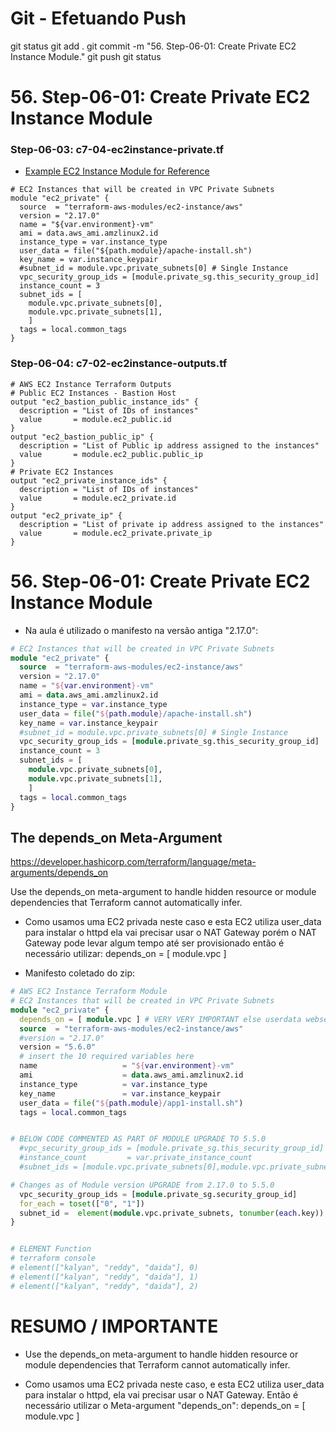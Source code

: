 
# ############################################################################
# ############################################################################
# ############################################################################
# Git - Efetuando Push

git status
git add .
git commit -m "56. Step-06-01: Create Private EC2 Instance Module."
git push
git status



# ############################################################################
# ############################################################################
# ############################################################################
# 56. Step-06-01: Create Private EC2 Instance Module

### Step-06-03: c7-04-ec2instance-private.tf

- [Example EC2 Instance Module for Reference](https://registry.terraform.io/modules/terraform-aws-modules/ec2-instance/aws/latest/examples/basic)

```t
# EC2 Instances that will be created in VPC Private Subnets
module "ec2_private" {
  source  = "terraform-aws-modules/ec2-instance/aws"
  version = "2.17.0"
  name = "${var.environment}-vm"
  ami = data.aws_ami.amzlinux2.id 
  instance_type = var.instance_type
  user_data = file("${path.module}/apache-install.sh")
  key_name = var.instance_keypair
  #subnet_id = module.vpc.private_subnets[0] # Single Instance
  vpc_security_group_ids = [module.private_sg.this_security_group_id]    
  instance_count = 3
  subnet_ids = [
    module.vpc.private_subnets[0], 
    module.vpc.private_subnets[1],
    ]
  tags = local.common_tags
}
```

### Step-06-04: c7-02-ec2instance-outputs.tf

```t
# AWS EC2 Instance Terraform Outputs
# Public EC2 Instances - Bastion Host
output "ec2_bastion_public_instance_ids" {
  description = "List of IDs of instances"
  value       = module.ec2_public.id
}
output "ec2_bastion_public_ip" {
  description = "List of Public ip address assigned to the instances"
  value       = module.ec2_public.public_ip
}
# Private EC2 Instances
output "ec2_private_instance_ids" {
  description = "List of IDs of instances"
  value       = module.ec2_private.id
}
output "ec2_private_ip" {
  description = "List of private ip address assigned to the instances"
  value       = module.ec2_private.private_ip
}
```






# ############################################################################
# ############################################################################
# ############################################################################
# 56. Step-06-01: Create Private EC2 Instance Module

- Na aula é utilizado o manifesto na versão antiga "2.17.0":

```tf
# EC2 Instances that will be created in VPC Private Subnets
module "ec2_private" {
  source  = "terraform-aws-modules/ec2-instance/aws"
  version = "2.17.0"
  name = "${var.environment}-vm"
  ami = data.aws_ami.amzlinux2.id 
  instance_type = var.instance_type
  user_data = file("${path.module}/apache-install.sh")
  key_name = var.instance_keypair
  #subnet_id = module.vpc.private_subnets[0] # Single Instance
  vpc_security_group_ids = [module.private_sg.this_security_group_id]    
  instance_count = 3
  subnet_ids = [
    module.vpc.private_subnets[0], 
    module.vpc.private_subnets[1],
    ]
  tags = local.common_tags
}
```




## The depends_on Meta-Argument

<https://developer.hashicorp.com/terraform/language/meta-arguments/depends_on>

Use the depends_on meta-argument to handle hidden resource or module dependencies that Terraform cannot automatically infer.





- Como usamos uma EC2 privada neste caso
e esta EC2 utiliza user_data para instalar o httpd
ela vai precisar usar o NAT Gateway
porém o NAT Gateway pode levar algum tempo até ser provisionado
então é necessário utilizar:
depends_on = [ module.vpc ]



- Manifesto coletado do zip:

~~~~tf
# AWS EC2 Instance Terraform Module
# EC2 Instances that will be created in VPC Private Subnets
module "ec2_private" {
  depends_on = [ module.vpc ] # VERY VERY IMPORTANT else userdata webserver provisioning will fail
  source  = "terraform-aws-modules/ec2-instance/aws"
  #version = "2.17.0"
  version = "5.6.0"
  # insert the 10 required variables here
  name                   = "${var.environment}-vm"
  ami                    = data.aws_ami.amzlinux2.id
  instance_type          = var.instance_type
  key_name               = var.instance_keypair
  user_data = file("${path.module}/app1-install.sh")
  tags = local.common_tags


# BELOW CODE COMMENTED AS PART OF MODULE UPGRADE TO 5.5.0
  #vpc_security_group_ids = [module.private_sg.this_security_group_id]    
  #instance_count         = var.private_instance_count
  #subnet_ids = [module.vpc.private_subnets[0],module.vpc.private_subnets[1] ]

# Changes as of Module version UPGRADE from 2.17.0 to 5.5.0
  vpc_security_group_ids = [module.private_sg.security_group_id]
  for_each = toset(["0", "1"])
  subnet_id =  element(module.vpc.private_subnets, tonumber(each.key))
}


# ELEMENT Function
# terraform console 
# element(["kalyan", "reddy", "daida"], 0)
# element(["kalyan", "reddy", "daida"], 1)
# element(["kalyan", "reddy", "daida"], 2)
~~~~







# ############################################################################
# ############################################################################
# ############################################################################
# RESUMO / IMPORTANTE

- Use the depends_on meta-argument to handle hidden resource or module dependencies that Terraform cannot automatically infer.

- Como usamos uma EC2 privada neste caso, e esta EC2 utiliza user_data para instalar o httpd, ela vai precisar usar o NAT Gateway. Então é necessário utilizar o Meta-argument "depends_on":
depends_on = [ module.vpc ]